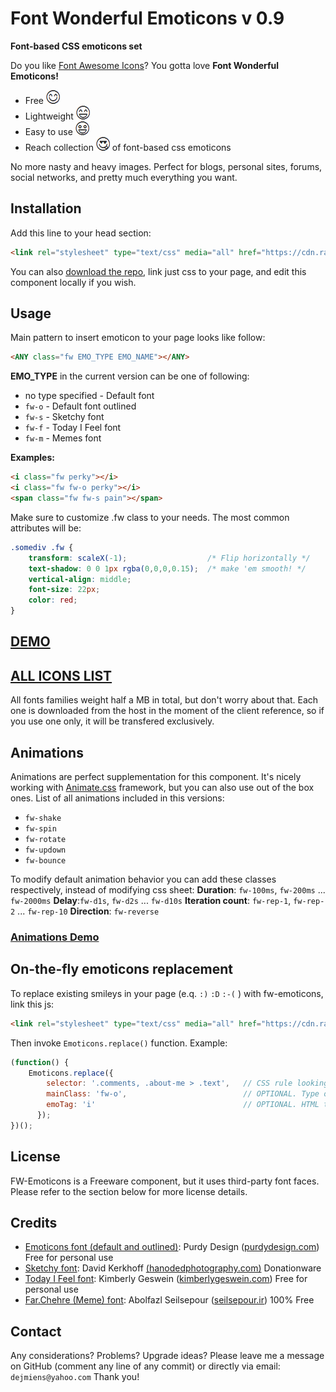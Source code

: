 # Font Wonderful Emoticons v 0.9
 **Font-based CSS emoticons set**

Do you like [Font Awesome Icons](http://fontawesome.io)? You gotta love **Font Wonderful Emoticons!**

- Free ![](readmeimgs/smile.png)
- Lightweight ![](readmeimgs/happy.png)
- Easy to use ![](readmeimgs/amazed.png)
- Reach collection ![](readmeimgs/inlove.png) of font-based css emoticons

No more nasty and heavy images. Perfect for blogs, personal sites, forums, social networks, and pretty much everything you want.

## Installation

Add this line to your head section:

```html
<link rel="stylesheet" type="text/css" media="all" href="https://cdn.rawgit.com/DamianSzGithub/fw-emoticons/master/dist/fw_emoticons.css">
```

You can also [download the repo](https://github.com/DamianSzGithub/fw-emoticons/archive/master.zip), link just css to your page, and edit this component locally if you wish.

## Usage

Main pattern to insert emoticon to your page looks like follow:

```html
<ANY class="fw EMO_TYPE EMO_NAME"></ANY>
```

**EMO_TYPE** in the current version can be one of following:

- no type specified - Default font
- `fw-o` - Default font outlined
- `fw-s` - Sketchy font
- `fw-f` - Today I Feel font
- `fw-m` - Memes font

**Examples:**

```html
<i class="fw perky"></i>
<i class="fw fw-o perky"></i>
<span class="fw fw-s pain"></span>
```

Make sure to customize .fw class to your needs. The most common attributes will be:
```css
.somediv .fw {
    transform: scaleX(-1);                  /* Flip horizontally */
    text-shadow: 0 0 1px rgba(0,0,0,0.15);  /* make 'em smooth! */
    vertical-align: middle;
    font-size: 22px;
    color: red;
}
```

## [DEMO](https://cdn.rawgit.com/DamianSzGithub/fw-emoticons/master/demo/demo.html)
## [ALL ICONS LIST](https://cdn.rawgit.com/DamianSzGithub/fw-emoticons/master/demo/list.html)

All fonts families weight half a MB in total, but don't worry about that. Each one is downloaded from the host in the moment of the client reference, so if you use one only, it will be transfered exclusively.

## Animations

Animations are perfect supplementation for this component. It's nicely working with [Animate.css](https://daneden.github.io/animate.css/) framework, but you can also use out of the box ones. List of all animations included in this versions:

- `fw-shake`
- `fw-spin`
- `fw-rotate`
- `fw-updown`
- `fw-bounce`

To modify default animation behavior you can add these classes respectively, instead of modifying css sheet:
**Duration**: `fw-100ms`, `fw-200ms` ... `fw-2000ms`
**Delay**:`fw-d1s`, `fw-d2s` ... `fw-d10s`
**Iteration count**: `fw-rep-1`, `fw-rep-2` ... `fw-rep-10`
**Direction**: `fw-reverse`

### [Animations Demo](https://cdn.rawgit.com/DamianSzGithub/fw-emoticons/master/demo/animations.html)

## On-the-fly emoticons replacement

To replace existing smileys in your page (e.q. `:)` `:D` `:-(` ) with fw-emoticons, link this js:

```html
<link rel="stylesheet" type="text/css" media="all" href="https://cdn.rawgit.com/DamianSzGithub/fw-emoticons/master/dist/fw_emoticons.js">
```

Then invoke `Emoticons.replace()` function. Example:

```javascript
(function() {
	Emoticons.replace({
		selector: '.comments, .about-me > .text',   // CSS rule looking for smileys
		mainClass: 'fw-o',                          // OPTIONAL. Type of emoticons
		emoTag: 'i'                                 // OPTIONAL. HTML tag of emoticons
	  });
})();
```


## License

FW-Emoticons is a Freeware component, but it uses third-party font faces. Please refer to the section below for more license details.

## Credits
- [Emoticons font (default and outlined)]("http://fontpro.com/emoticons-font-12006"): Purdy Design ([purdydesign.com]("http://www.purdydesign.com")) Free for personal use
- [Sketchy font]("http://fontpro.com/sketchy-smiley-font-14797"): David Kerkhoff [(hanodedphotography.com)]("http://www.hanodedphotography.com") Donationware
- [Today I Feel font]("http://fontpro.com/today-i-feel-font-3260"): Kimberly Geswein ([kimberlygeswein.com]("http://www.kimberlygeswein.com")) Free for personal use
- [Far.Chehre (Meme) font]("http://fontpro.com/far-chehre-font-9520"): Abolfazl Seilsepour ([seilsepour.ir]("http://www.seilsepour.ir")) 100% Free

## Contact
Any considerations? Problems? Upgrade ideas? Please leave me a message on GitHub (comment any line of any commit) or directly via email: `dejmiens@yahoo.com` Thank you!